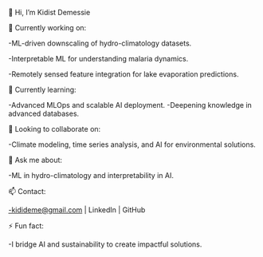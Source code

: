 
👋 Hi, I’m Kidist Demessie



🔭 Currently working on:

-ML-driven downscaling of hydro-climatology datasets.

-Interpretable ML for understanding malaria dynamics.

-Remotely sensed feature integration for lake evaporation predictions.

🌱 Currently learning:

-Advanced MLOps and scalable AI deployment.
-Deepening knowledge in advanced databases.

👯 Looking to collaborate on:

-Climate modeling, time series analysis, and AI for environmental solutions.

💬 Ask me about:

-ML in hydro-climatology and interpretability in AI.

📫 Contact:

-kidideme@gmail.com | LinkedIn | GitHub

⚡ Fun fact:

-I bridge AI and sustainability to create impactful solutions.
